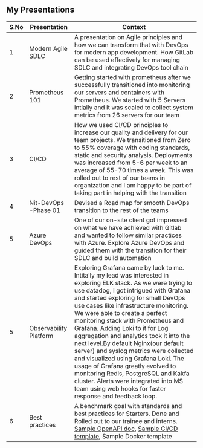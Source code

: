 ## My Presentations

|S.No|Presentation|Context|
|----|------------|-------|
|1|Modern Agile SDLC|A presentation on Agile principles and how we can transform that with DevOps for modern app development. How GitLab can be used effectively for managing SDLC and integrating DevOps tool chain|
|2|Prometheus 101|Getting started with prometheus after we successfully transitioned into monitoring our servers and containers with Prometheus. We started with 5 Servers intially and it was scaled to collect system metrics from 26 servers for our team|
|3|CI/CD|How we used CI/CD principles to increase our quality and delivery for our team projects. We transitioned from Zero to 55% coverage with coding standards, static and security analysis. Deployments was increased from 5-6 per week to an average of 55-70 times a week. This was rolled out to rest of our teams in organization and I am happy to be part of taking part in helping with the transition|
|4|Nit-DevOps -Phase 01|Devised a Road map for smooth DevOps transition to the rest of the teams|
|5|Azure DevOps|One of our on-site client got impressed on what we have achieved with Gitlab and wanted to follow similar practices with Azure. Explore Azure DevOps and guided them with the transition for their SDLC and build automation|
|5|Observability Platform|Exploring Grafana came by luck to me. Intitally my lead was interested in exploring ELK stack. As we were trying to use datadog, I got intrigued with Grafana and started exploring for small DevOps use cases like infrastructure monitoring. We were able to create a perfect monitoring stack with Prometheus and Grafana. Adding Loki to it for Log aggregation and analytics took it into the next level.By default Nginx(our default server) and syslog metrics were collected and visualized using Grafana Loki. The usage of Grafana greatly evolved to monitoring Redis, PostgreSQL and Kakfa cluster. Alerts were integrated into MS team using web hooks for faster response and feedback loop.|
|6|Best practices|A benchmark goal with standards and best practices for Starters. Done and Rolled out to our trainee and interns. [Sample OpenAPI doc](BestPacticesForInterns/../BestPracticesForInterns/openapi.yml), [Sample CI/CD template](Templates/GitlabCICD/), Sample Docker template|